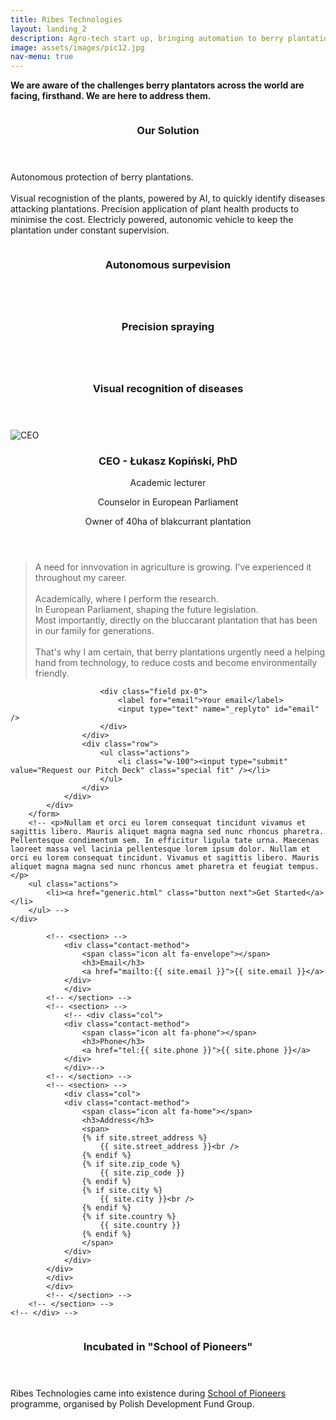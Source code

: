 ```yaml
---
title: Ribes Technologies
layout: landing_2
description: Agro-tech start up, bringing automation to berry plantations.
image: assets/images/pic12.jpg
nav-menu: true
---
```


<!-- Main -->
<div id="main">

<!-- One -->
<section id="one">
	<div class="inner">
		<!-- <header class="major">
			<h2>Leading innovation in agriculture</h2>
		</header> -->
		<p class="text-center">
		<!-- <p> -->
		<strong>We are aware of the challenges berry plantators across the world are facing, firsthand. We are here to address them.</strong></p>
		<!-- <p>The goal remains the same: to deliver a healthy and environmentally friendly fruit to our customers.</p> -->
		<!-- <p>We are here to provide a tool that adresses these problems.</p> -->
	</div>
</section>

<!-- Two -->
<section id="two" class="spotlights">
	<section>
		<a href="generic.html" class="image">
			<img src="{% link assets/images/pic13.jpg %}" alt="" data-position="center center" />
		</a>
		<div class="content">
			<div class="inner">
				<header class="major">
					<h3>Our Solution</h3>
				</header>
				<p>Autonomous protection of berry plantations.<br><br>
				Visual recognistion of the plants, powered by AI, to quickly identify diseases attacking plantations.
				Precision application of plant health products to minimise the cost.
				Electricly powered, autonomic vehicle to keep the plantation under constant supervision.</p>
				<!-- <ul class="actions">
					<li><a href="generic.html" class="button">Learn more</a></li>
				</ul> -->
			</div>
		</div>
	</section>
		<section id="one" class="tiles">
			<article>
				<span class="image">
					<img src="{% link assets/images/pic18.jpg %}" alt="" />
				</span>
				<header class="major">
					<h3>Autonomous surpevision</h3>
					<!-- <p>fdsafdasfdasfs</p> -->
				</header>
			</article>
			<article>
				<span class="image">
					<img src="{% link assets/images/pic16.jpg %}" alt="" />
				</span>
				<header class="major">
					<h3>Precision spraying</h3>
					<!-- <p>fdsafdasfdasfs</p> -->
				</header>
			</article>
						<article>
				<span class="image">
					<img src="{% link assets/images/pic14.jpg %}" alt="" />
				</span>
				<header class="major">
					<h3>Visual recognition of diseases</h3>
					<!-- <p>fdsafdasfdasfs</p> -->
				</header>
			</article>
		</section>
		<!-- CEO quote -->
		<section>
			<div class="container p-5">
				<div class="row justify-content-md-center align-items-center py-3">
					<!-- <div class="d-flex w-100 justify-content-center align-items-center"> -->
						<div class="col-md-5">
						<div class="row ">
							<div class="col col-md-5">
								<img src="{% link assets/images/pic17.png %}"  class="rounded-circle" alt="CEO">
							</div>
							</div>
							<div class="row">
							<!-- <div class="row justify-content-md-center py-3"> -->
								<div class="col-md-12">
									<header class="major">
										<h3>CEO - Łukasz Kopiński, PhD</h3>
										<!-- <h3>Łukasz Kopiński, PhD</h3> -->
										<!-- <p class="text-none">Academic lecturer - University of Life Sciences in Lublin</p> -->
										<!-- <p class="text-none">CEO</p> -->
										<p class="text-none">Academic lecturer</p>
										<!-- <p class="text-none">Counselor in European Parliament’s Agriculture Committee</p> -->
										<p class="text-none">Counselor in European Parliament</p>
										<p class="text-none">Owner of 40ha of blakcurrant plantation</p>
									</header>
								</div>
							</div>
							</div>
				<!-- </div> -->
					<div class="col-md-7">
						<blockquote class="mb-0">
							A need for innvovation in agriculture is growing. I've experienced it throughout my career.<br><br>
							Academically, where I perform the research.<br>
							In European Parliament, shaping the future legislation.<br>
							Most importantly, directly on the bluccarant plantation that has been in our family for generations.<br><br>
							That's why I am certain, that berry plantations urgently need a helping hand from technology, to reduce costs and become environmentally friendly.
						</blockquote>
					</div>
				</div>
			</div>
		</section>
	<!-- <section>
		<a href="generic.html" class="image">
			<img src="{% link assets/images/pic09.jpg %}" alt="" data-position="top center" />
		</a>
		<div class="content">
			<div class="inner">
				<header class="major">
					<h3>Rhoncus magna</h3>
				</header>
				<p>Nullam et orci eu lorem consequat tincidunt vivamus et sagittis magna sed nunc rhoncus condimentum sem. In efficitur ligula tate urna. Maecenas massa sed magna lacinia magna pellentesque lorem ipsum dolor. Nullam et orci eu lorem consequat tincidunt. Vivamus et sagittis tempus.</p>
				<ul class="actions">
					<li><a href="generic.html" class="button">Learn more</a></li>
				</ul>
			</div>
		</div>
	</section> -->
	<!-- <section>
		<a href="generic.html" class="image">
			<img src="{% link assets/images/pic10.jpg %}" alt="" data-position="25% 25%" />
		</a>
		<div class="content">
			<div class="inner">
				<header class="major">
					<h3>Sed nunc ligula</h3>
				</header>
				<p>Nullam et orci eu lorem consequat tincidunt vivamus et sagittis magna sed nunc rhoncus condimentum sem. In efficitur ligula tate urna. Maecenas massa sed magna lacinia magna pellentesque lorem ipsum dolor. Nullam et orci eu lorem consequat tincidunt. Vivamus et sagittis tempus.</p>
				<ul class="actions">
					<li><a href="generic.html" class="button">Learn more</a></li>
				</ul>
			</div>
		</div>
	</section> -->
</section>

<!-- Three -->
<section id="three">
	<div class="inner">
		<!-- <header class="major">
			<h2>Pitch deck</h2>
		</header> -->
		<!-- <p>
			We are open for cooperations. If you want to learn more about company and product, we would love to share our pitch deck with you.
		</p> -->
		<div class="mt-5"></div>
		<form name="pitch-deck-form" method="POST" data-netlify="true">
			<div class="row justify-content-md-center">
				<div class="col-md-6">
					<div class="row">

						<div class="field px-0">
							<label for="email">Your email</label>
							<input type="text" name="_replyto" id="email" />
						</div>
					</div>
					<div class="row">
						<ul class="actions">
							<li class="w-100"><input type="submit" value="Request our Pitch Deck" class="special fit" /></li>
						</ul>
					</div>
				</div>
			</div>
		</form>
		<!-- <p>Nullam et orci eu lorem consequat tincidunt vivamus et sagittis libero. Mauris aliquet magna magna sed nunc rhoncus pharetra. Pellentesque condimentum sem. In efficitur ligula tate urna. Maecenas laoreet massa vel lacinia pellentesque lorem ipsum dolor. Nullam et orci eu lorem consequat tincidunt. Vivamus et sagittis libero. Mauris aliquet magna magna sed nunc rhoncus amet pharetra et feugiat tempus.</p>
		<ul class="actions">
			<li><a href="generic.html" class="button next">Get Started</a></li>
		</ul> -->
	</div>
</section>
<!-- Contact -->
<section id="contact">
	<!-- <div class="inner"> -->
		<!-- <section>
			<form action="https://formspree.io/{{ site.email }}" method="POST">
				<div class="field half first">
					<label for="name">Name</label>
					<input type="text" name="name" id="name" />
				</div>
				<div class="field half">
					<label for="email">Email</label>
					<input type="text" name="_replyto" id="email" />
				</div>
				<div class="field">
					<label for="message">Message</label>
					<textarea name="message" id="message" rows="6"></textarea>
				</div>
				<ul class="actions">
					<li><input type="submit" value="Send Message" class="special" /></li>
					<li><input type="reset" value="Clear" /></li>
				</ul>
			</form>
		</section> -->
		<!-- <section class=""> -->
			<div class="row justify-content-md-center p-5">
			<div class="col-md-8">
			<div class="row">
			<div class="col">

			<!-- <section> -->
				<div class="contact-method">
					<span class="icon alt fa-envelope"></span>
					<h3>Email</h3>
					<a href="mailto:{{ site.email }}">{{ site.email }}</a>
				</div>
				</div>
			<!-- </section> -->
			<!-- <section> -->
				<!-- <div class="col">
				<div class="contact-method">
					<span class="icon alt fa-phone"></span>
					<h3>Phone</h3>
					<a href="tel:{{ site.phone }}">{{ site.phone }}</a>
				</div>
				</div>-->
			<!-- </section> -->
			<!-- <section> -->
				<div class="col">
				<div class="contact-method">
					<span class="icon alt fa-home"></span>
					<h3>Address</h3>
					<span>
					{% if site.street_address %}
					    {{ site.street_address }}<br />
					{% endif %}
					{% if site.zip_code %}
					    {{ site.zip_code }}
					{% endif %}
					{% if site.city %}
					    {{ site.city }}<br />
					{% endif %}
					{% if site.country %}
					    {{ site.country }}
					{% endif %}
					</span>
				</div>
				</div>
			</div>
			</div>
			</div>
			<!-- </section> -->
		<!-- </section> -->
	<!-- </div> -->
</section>
<section id="two" class="spotlights">
	<!-- School of Pioniers -->
	<section>
		<a href="generic.html" class="image">
			<img src="{% link assets/images/szkola-pionierow.jpg %}" alt="" data-position="top center" />
		</a>
		<div class="content">
			<div class="inner">
				<header class="major">
					<h3>Incubated in "School of Pioneers"</h3>
				</header>
				<p>Ribes Technologies came into existence during <a href="https://startup.pfr.pl/en/pfr-school-pioneers/" >School of Pioneers</a> programme, organised by Polish Development Fund Group.</p>
			</div>
		</div>
	</section>
</section>

</div>
